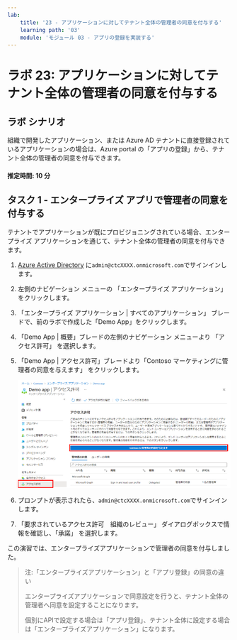 ```yaml
---
lab:
    title: '23 - アプリケーションに対してテナント全体の管理者の同意を付与する'
    learning path: '03'
    module: 'モジュール 03 - アプリの登録を実装する'
---
```


# ラボ 23: アプリケーションに対してテナント全体の管理者の同意を付与する

## ラボ シナリオ

組織で開発したアプリケーション、または Azure AD テナントに直接登録されているアプリケーションの場合は、Azure portal の「アプリの登録」から、テナント全体の管理者の同意を付与できます。

#### 推定時間: 10 分

## タスク 1 - エンタープライズ アプリで管理者の同意を付与する

テナントでアプリケーションが既にプロビジョニングされている場合、エンタープライズ アプリケーションを通じて、テナント全体の管理者の同意を付与できます。

1. [Azure Active Directory]( https://portal.azure.com/#blade/Microsoft_AAD_IAM/ActiveDirectoryMenuBlade/Overview) に`admin@ctcXXXX.onmicrosoft.com`でサインインします。

1. 左側のナビゲーション メニューの 「エンタープライズ アプリケーション」 をクリックします。

1. 「エンタープライズ アプリケーション | すべてのアプリケーション」 ブレードで、前のラボで作成した「Demo App」をクリックします。

1. 「Demo App | 概要」ブレードの左側のナビゲーション メニューより 「アクセス許可」 を選択します。

1. 「Demo App | アクセス許可」ブレードより「Contoso マーケティングに管理者の同意を与えます」 をクリックします。

    ![Contoso に対する「管理者の同意の付与」が強調表示されているデモ アプリのアクセス許可ページを示す画面イメージ](./media/lp3-mod3-grant-admin-consent-in-enterprise-app.png)

1. プロンプトが表示されたら、`admin@ctcXXXX.onmicrosoft.com`でサインインします。

1. 「要求されているアクセス許可　組織のレビュー」 ダイアログボックスで情報を確認し、「承諾」 を選択します。



この演習では、エンタープライズアプリケーションで管理者の同意を付与しました。

> 注:「エンタープライズアプリケーション」と「アプリ登録」の同意の違い
>
> エンタープライズアプリケーションで同意設定を行うと、テナント全体の管理者へ同意を設定することになります。
>
> 個別にAPIで設定する場合は「アプリ登録」、テナント全体に設定する場合は「エンタープライズアプリケーション」になります。
